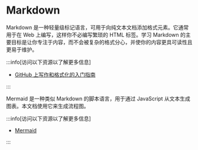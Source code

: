 # Markdown

Markdown 是一种轻量级标记语言，可用于向纯文本文档添加格式元素。它通常用于在 Web 上编写，这样你不必编写繁琐的 HTML 标签。学习 Markdown 的主要目标是让你专注于内容，而不会被复杂的格式分心，并使你的内容更具可读性且更易于维护。

:::info[访问以下资源以了解更多信息]

- [GitHub 上写作和格式化的入门指南](https://docs.github.com/en/get-started/writing-on-github/getting-started-with-writing-and-formatting-on-github)

:::

Mermaid 是一种类似 Markdown 的脚本语言，用于通过 JavaScript 从文本生成图表。本文档使用它来生成流程图。

:::info[访问以下资源以了解更多信息]

- [Mermaid](https://mermaid.js.org/intro/)

:::
